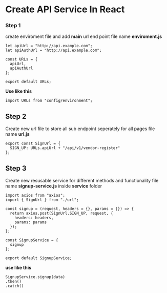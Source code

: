 # Create API Service In React

### Step 1
create enviroment file and add **main** url end point
file name **enviroment.js**
```
let apiUrl = "http://api.example.com";
let apiAuthUrl = "http://api.example.com";

const URLs = {
  apiUrl,
  apiAuthUrl
};

export default URLs;
```
**Use like this**
```
import URLs from "config/environment";
```

## Step 2
Create new url file to store all sub endpoint seperately for all pages
file name **url.js**
```
export const SignUrl = {
  SIGN_UP: URLs.apiUrl + "/api/v1/vendor-register"
};
````

## Step 3
Create new resusable service for different methods and functionality
file name **signup-service.js** inside **service** folder
```
import axios from "axios";
import { SignUrl } from "./url";

const signup = (request, headers = {}, params = {}) => {
  return axios.post(SignUrl.SIGN_UP, request, {
    headers: headers,
    params: params
  });
};

const SignupService = {
  signup
};  

export default SignupService;
```
**use like this**
```
SignupService.signup(data)
.then()
.catch()
```
